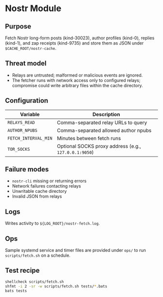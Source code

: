 # Nostr Module

## Purpose
Fetch Nostr long-form posts (kind-30023), author profiles (kind-0), replies (kind-1), and zap receipts (kind-9735) and store them as JSON under `$CACHE_ROOT/nostr-cache`.

## Threat model
- Relays are untrusted; malformed or malicious events are ignored.
- The fetcher runs with network access only to configured relays; compromise could write arbitrary files within the cache directory.

## Configuration
| Variable | Description |
| --- | --- |
| `RELAYS_READ` | Comma-separated relay URLs to query |
| `AUTHOR_NPUBS` | Comma-separated allowed author npubs |
| `FETCH_INTERVAL_MIN` | Minutes between fetch runs |
| `TOR_SOCKS` | Optional SOCKS proxy address (e.g., `127.0.0.1:9050`) |

## Failure modes
- `nostr-cli` missing or returning errors
- Network failures contacting relays
- Unwritable cache directory
- Invalid JSON from relays

## Logs
Writes activity to `${LOG_ROOT}/nostr-fetch.log`.

## Ops
Sample systemd service and timer files are provided under `ops/` to run
`scripts/fetch.sh` on a schedule.

## Test recipe
```bash
shellcheck scripts/fetch.sh
shfmt -i 2 -sr -w scripts/fetch.sh tests/*.bats
bats tests
```
